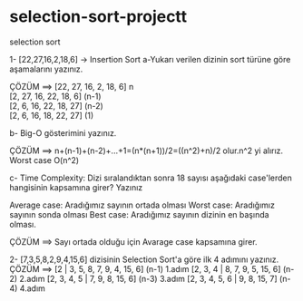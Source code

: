 # selection-sort-projectt
selection sort

1- [22,27,16,2,18,6] -> Insertion Sort
a-Yukarı verilen dizinin sort türüne göre aşamalarını yazınız.

ÇÖZÜM ==>  [22, 27, 16, 2, 18, 6]   n    
          [2, 27, 16, 22, 18, 6] (n-1)  
          [2, 6, 16, 22, 18, 27] (n-2)  
          [2, 6, 16, 18, 22, 27]  (1)   
 
 b- Big-O gösterimini yazınız.

ÇÖZÜM ==>  n+(n-1)+(n-2)+...+1=(n*(n+1))/2=((n^2)+n)/2 olur.n^2 yi alırız. Worst case O(n^2)

c- Time Complexity: Dizi sıralandıktan sonra 18 sayısı aşağıdaki case'lerden hangisinin kapsamına girer? Yazınız

Average case: Aradığımız sayının ortada olması
Worst case: Aradığımız sayının sonda olması
Best case: Aradığımız sayının dizinin en başında olması.

ÇÖZÜM ==>  Sayı ortada olduğu için Avarage case kapsamına girer.

2- [7,3,5,8,2,9,4,15,6] dizisinin Selection Sort'a göre ilk 4 adımını yazınız.
ÇÖZÜM ==>  [2 | 3, 5, 8, 7, 9, 4, 15, 6] (n-1) 1.adım
           [2, 3, 4 | 8, 7, 9, 5, 15, 6] (n-2) 2.adım
           [2, 3, 4, 5 | 7, 9, 8, 15, 6] (n-3) 3.adım
           [2, 3, 4, 5, 6 | 9, 8, 15, 7] (n-4) 4.adım
